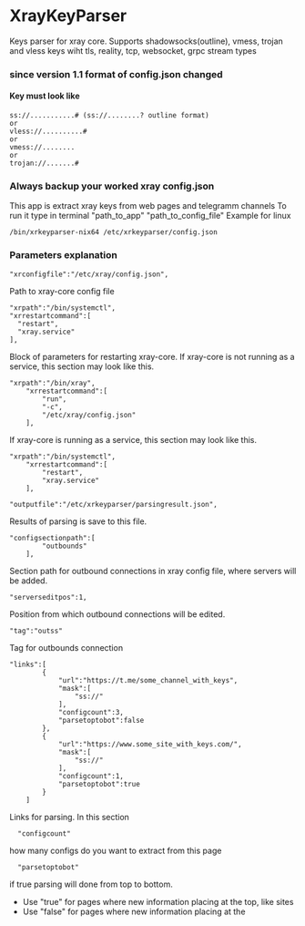 # XrayKeyParser

Keys parser for xray core.
Supports shadowsocks(outline), vmess, trojan and vless keys wiht tls, reality, tcp, websocket, grpc stream types

### since version 1.1 format of config.json changed

#### Key must look like  
```
ss://...........# (ss://........? outline format)
or
vless://..........#
or
vmess://........
or
trojan://.......#
```

### Always backup your worked xray config.json 

This app is extract xray keys from web pages and telegramm channels
To run it type in terminal "path_to_app" "path_to_config_file"
Example for linux
```
/bin/xrkeyparser-nix64 /etc/xrkeyparser/config.json
```
### Parameters explanation
```
"xrconfigfile":"/etc/xray/config.json",
```
Path to xray-core config file
```
"xrpath":"/bin/systemctl",
"xrrestartcommand":[
  "restart",
  "xray.service"
],
```
Block of parameters for restarting xray-core. If xray-core is not running as a service, this section may look like this.
```
"xrpath":"/bin/xray",
    "xrrestartcommand":[
        "run",
        "-c",
        "/etc/xray/config.json"
    ],
```

If xray-core is running as a service, this section may look like this.
```
"xrpath":"/bin/systemctl",
    "xrrestartcommand":[
        "restart",
        "xray.service"
    ],
```

```
"outputfile":"/etc/xrkeyparser/parsingresult.json",
```
Results of parsing is save to this file.

```
"configsectionpath":[
        "outbounds"
    ],
```
Section path for outbound connections in xray config file, where servers will be added.

```
"serverseditpos":1,
```
Position from which outbound connections will be edited.

```
"tag":"outss"
```
Tag for outbounds connection

```
"links":[
        {
            "url":"https://t.me/some_channel_with_keys",
            "mask":[
                "ss://"
            ],
            "configcount":3,
            "parsetoptobot":false 
        },
        {
            "url":"https://www.some_site_with_keys.com/",
            "mask":[
                "ss://"
            ],
            "configcount":1,
            "parsetoptobot":true 
        }
    ]
```
Links for parsing. In this section 
```
  "configcount" 
```
how many configs do you want to extract from this page
```
  "parsetoptobot"
```
if true parsing will done from top to bottom. 
- Use "true" for pages where new information placing at the top, like sites
- Use "false" for pages where new information placing at the 
